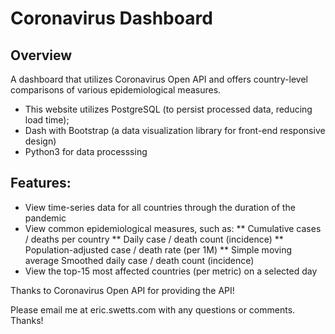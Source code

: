 # Coronavirus Dashboard

## Overview
 A dashboard that utilizes Coronavirus Open API and offers country-level comparisons of various epidemiological measures. 
* This website utilizes PostgreSQL (to persist processed data, reducing load time);
* Dash with Bootstrap (a data visualization library for front-end responsive design)
* Python3 for data processsing

## Features:
* View time-series data for all countries through the duration of the pandemic
* View common epidemiological measures, such as:
** Cumulative cases / deaths per country
** Daily case / death count (incidence)
** Population-adjusted case / death rate (per 1M)
** Simple moving average Smoothed daily case / death count (incidence)
* View the top-15 most affected countries (per metric) on a selected day

Thanks to Coronavirus Open API for providing the API!

Please email me at eric.swetts.com with any questions or comments. Thanks!
